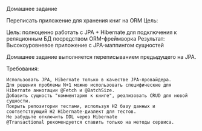 Домашнее задание

Переписать приложение для хранения книг на ORM
Цель:

Цель: полноценно работать с JPA + Hibernate для подключения к реляционным БД посредством ORM-фреймворка Результат: Высокоуровневое приложение с JPA-маппингом сущностей

Домашнее задание выполняется переписыванием предыдущего на JPA.

Требования:

    Использовать JPA, Hibernate только в качестве JPA-провайдера.
    Для решения проблемы N+1 можно использовать специфические для Hibernate аннотации @Fetch и @BatchSize.
    Добавить сущность "комментария к книге", реализовать CRUD для новой сущности.
    Покрыть репозитории тестами, используя H2 базу данных и соответствующий H2 Hibernate-диалект для тестов.
    Не забудьте отключить DDL через Hibernate
    @Transactional рекомендуется ставить только на методы сервиса.
